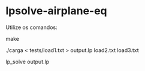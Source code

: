 # lpsolve-airplane-eq

Utilize os comandos:

make

./carga < tests/load1.txt > output.lp
load2.txt
load3.txt

lp_solve output.lp
